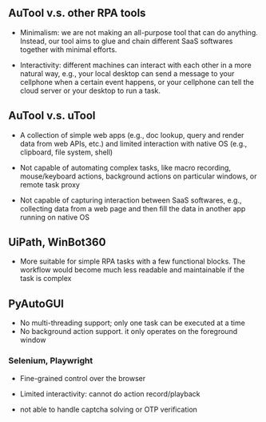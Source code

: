 ## AuTool v.s. other RPA tools
- Minimalism: we are not making an all-purpose tool that can do anything. Instead, our tool aims to glue and chain different SaaS softwares together with minimal efforts.  

- Interactivity: different machines can interact with each other in a more natural way, e.g., your local desktop can send a message to your cellphone when a certain event happens, or your cellphone can tell the cloud server or your desktop to run a task.

## AuTool v.s. uTool
- A collection of simple web apps (e.g., doc lookup, query and render data from web APIs, etc.) and limited interaction with native OS (e.g., clipboard, file system, shell)

- Not capable of automating complex tasks, like macro recording, mouse/keyboard actions, background actions on particular windows, or remote task proxy

- Not capable of capturing interaction between SaaS softwares, e.g., collecting data from a web page and then fill the data in another app running on native OS

## UiPath, WinBot360
- More suitable for simple RPA tasks with a few functional blocks. The workflow would become much less readable and maintainable if the task is complex

## PyAutoGUI
- No multi-threading support; only one task can be executed at a time
- No background action support. it only operates on the foreground window

### Selenium, Playwright
- Fine-grained control over the browser

- Limited interactivity: cannot do action record/playback
  
- not able to handle captcha solving or OTP verification
